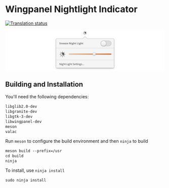 # Wingpanel Nightlight Indicator
[![Translation status](https://l10n.elementary.io/widgets/wingpanel/-/indicator-nightlight/svg-badge.svg)](https://l10n.elementary.io/engage/wingpanel/?utm_source=widget)

![Screenshot](data/screenshot.png?raw=true)

## Building and Installation

You'll need the following dependencies:

    libglib2.0-dev
    libgranite-dev
    libgtk-3-dev
    libwingpanel-dev
    meson
    valac

Run `meson` to configure the build environment and then `ninja` to build

    meson build --prefix=/usr
    cd build
    ninja

To install, use `ninja install`

    sudo ninja install
